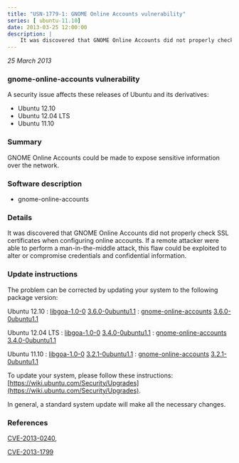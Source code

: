 ```yaml
---
title: "USN-1779-1: GNOME Online Accounts vulnerability"
series: [ ubuntu-11.10]
date: 2013-03-25 12:00:00
description: |
    It was discovered that GNOME Online Accounts did not properly check SSL certificates when configuring online accounts. If a remote attacker were able to perform a man-in-the-middle attack, this flaw could be exploited to alter or compromise credentials and confidential information. 
--- 
```

 
 

*25 March 2013*

### gnome-online-accounts vulnerability

A security issue affects these releases of Ubuntu and its derivatives:

* Ubuntu 12.10
* Ubuntu 12.04 LTS
* Ubuntu 11.10

### Summary

GNOME Online Accounts could be made to expose sensitive information over the network.

### Software description

* gnome-online-accounts 

### Details

It was discovered that GNOME Online Accounts did not properly check SSL certificates when configuring online accounts. If a remote attacker were able to perform a man-in-the-middle attack, this flaw could be exploited to alter or compromise credentials and confidential information. 

### Update instructions

The problem can be corrected by updating your system to the following package version:

Ubuntu 12.10
 : [libgoa-1.0-0](https://launchpad.net/ubuntu/+source/gnome-online-accounts) <span> [3.6.0-0ubuntu1.1](https://launchpad.net/ubuntu/+source/gnome-online-accounts/3.6.0-0ubuntu1.1) </span> 
 : [gnome-online-accounts](https://launchpad.net/ubuntu/+source/gnome-online-accounts) <span> [3.6.0-0ubuntu1.1](https://launchpad.net/ubuntu/+source/gnome-online-accounts/3.6.0-0ubuntu1.1) </span> 

Ubuntu 12.04 LTS
 : [libgoa-1.0-0](https://launchpad.net/ubuntu/+source/gnome-online-accounts) <span> [3.4.0-0ubuntu1.1](https://launchpad.net/ubuntu/+source/gnome-online-accounts/3.4.0-0ubuntu1.1) </span> 
 : [gnome-online-accounts](https://launchpad.net/ubuntu/+source/gnome-online-accounts) <span> [3.4.0-0ubuntu1.1](https://launchpad.net/ubuntu/+source/gnome-online-accounts/3.4.0-0ubuntu1.1) </span> 

Ubuntu 11.10
 : [libgoa-1.0-0](https://launchpad.net/ubuntu/+source/gnome-online-accounts) <span> [3.2.1-0ubuntu1.1](https://launchpad.net/ubuntu/+source/gnome-online-accounts/3.2.1-0ubuntu1.1) </span> 
 : [gnome-online-accounts](https://launchpad.net/ubuntu/+source/gnome-online-accounts) <span> [3.2.1-0ubuntu1.1](https://launchpad.net/ubuntu/+source/gnome-online-accounts/3.2.1-0ubuntu1.1) </span> 

To update your system, please follow these instructions: [https://wiki.ubuntu.com/Security/Upgrades](https://wiki.ubuntu.com/Security/Upgrades).

In general, a standard system update will make all the necessary changes. 

### References

 
 [CVE-2013-0240](http://people.ubuntu.com/~ubuntu-security/cve/CVE-2013-0240), 

 [CVE-2013-1799](http://people.ubuntu.com/~ubuntu-security/cve/CVE-2013-1799)
 

